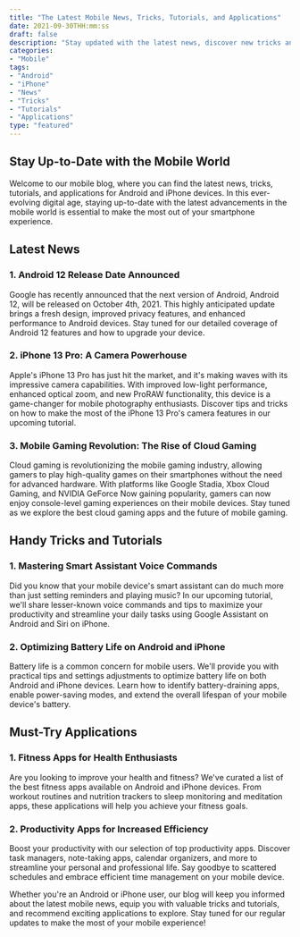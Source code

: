 ```yaml
--- 
title: "The Latest Mobile News, Tricks, Tutorials, and Applications" 
date: 2021-09-30THH:mm:ss 
draft: false 
description: "Stay updated with the latest news, discover new tricks and tutorials, and explore exciting mobile applications for Android and iPhone devices." 
categories: 
- "Mobile" 
tags: 
- "Android" 
- "iPhone" 
- "News" 
- "Tricks" 
- "Tutorials" 
- "Applications" 
type: "featured" 
--- 
```


## Stay Up-to-Date with the Mobile World

Welcome to our mobile blog, where you can find the latest news, tricks, tutorials, and applications for Android and iPhone devices. In this ever-evolving digital age, staying up-to-date with the latest advancements in the mobile world is essential to make the most out of your smartphone experience.

## Latest News

### 1. Android 12 Release Date Announced

Google has recently announced that the next version of Android, Android 12, will be released on October 4th, 2021. This highly anticipated update brings a fresh design, improved privacy features, and enhanced performance to Android devices. Stay tuned for our detailed coverage of Android 12 features and how to upgrade your device.

### 2. iPhone 13 Pro: A Camera Powerhouse

Apple's iPhone 13 Pro has just hit the market, and it's making waves with its impressive camera capabilities. With improved low-light performance, enhanced optical zoom, and new ProRAW functionality, this device is a game-changer for mobile photography enthusiasts. Discover tips and tricks on how to make the most of the iPhone 13 Pro's camera features in our upcoming tutorial.

### 3. Mobile Gaming Revolution: The Rise of Cloud Gaming

Cloud gaming is revolutionizing the mobile gaming industry, allowing gamers to play high-quality games on their smartphones without the need for advanced hardware. With platforms like Google Stadia, Xbox Cloud Gaming, and NVIDIA GeForce Now gaining popularity, gamers can now enjoy console-level gaming experiences on their mobile devices. Stay tuned as we explore the best cloud gaming apps and the future of mobile gaming.

## Handy Tricks and Tutorials

### 1. Mastering Smart Assistant Voice Commands

Did you know that your mobile device's smart assistant can do much more than just setting reminders and playing music? In our upcoming tutorial, we'll share lesser-known voice commands and tips to maximize your productivity and streamline your daily tasks using Google Assistant on Android and Siri on iPhone.

### 2. Optimizing Battery Life on Android and iPhone

Battery life is a common concern for mobile users. We'll provide you with practical tips and settings adjustments to optimize battery life on both Android and iPhone devices. Learn how to identify battery-draining apps, enable power-saving modes, and extend the overall lifespan of your mobile device's battery.

## Must-Try Applications

### 1. Fitness Apps for Health Enthusiasts

Are you looking to improve your health and fitness? We've curated a list of the best fitness apps available on Android and iPhone devices. From workout routines and nutrition trackers to sleep monitoring and meditation apps, these applications will help you achieve your fitness goals.

### 2. Productivity Apps for Increased Efficiency

Boost your productivity with our selection of top productivity apps. Discover task managers, note-taking apps, calendar organizers, and more to streamline your personal and professional life. Say goodbye to scattered schedules and embrace efficient time management on your mobile device.

Whether you're an Android or iPhone user, our blog will keep you informed about the latest mobile news, equip you with valuable tricks and tutorials, and recommend exciting applications to explore. Stay tuned for our regular updates to make the most of your mobile experience!
